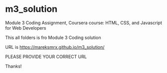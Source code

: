 # m3_solution

Module 3 Coding Assignment, Coursera course: HTML, CSS, and Javascript for Web Developers

This all folders is fro Module 3 Coding solution

URL is https://mareksmrx.github.io/m3_solution/

PLEASE PROVIDE YOUR CORRECT URL

Thanks!
